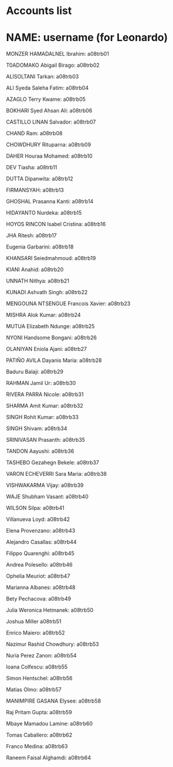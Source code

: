 # Accounts list
# NAME: username (for Leonardo)

MONZER HAMADALNEL Ibrahim:  a08trb01

T0ADOMAKO Abigail Birago:  a08trb02

ALISOLTANI Tarkan:  a08trb03

ALI Syeda Saleha Fatim:  a08trb04

AZAGLO Terry Kwame:  a08trb05

BOKHARI Syed Ahsan Ali:  a08trb06

CASTILLO LINAN Salvador:  a08trb07

CHAND Ram:  a08trb08

CHOWDHURY Rituparna:  a08trb09

DAHER Houraa Mohamed:  a08trb10

DEV Tiasha:  a08trb11

DUTTA Dipanwita:  a08trb12 

FIRMANSYAH:  a08trb13

GHOSHAL Prasanna Kanti:  a08trb14

HIDAYANTO Nurdeka:  a08trb15

HOYOS RINCON Isabel Cristina:  a08trb16

JHA Ritesh:  a08trb17

Eugenia Garbarini:  a08trb18

KHANSARI Seiedmahmoud:  a08trb19

KIANI Anahid:  a08trb20

UNNATH Nithya:  a08trb21

KUNADI Ashvath Singh:  a08trb22

MENGOUNA NTSENGUE Francois Xavier:  a08trb23

MISHRA Alok Kumar:  a08trb24

MUTUA Elizabeth Ndunge:  a08trb25

NYONI Handsome Bongani:  a08trb26

OLANIYAN Eniola Ajani:  a08trb27

PATIÑO AVILA Dayanis María:  a08trb28

Baduru Balaji:  a08trb29

RAHMAN Jamil Ur:  a08trb30

RIVERA PARRA Nicole:  a08trb31

SHARMA Amit Kumar:  a08trb32

SINGH Rohit Kumar:  a08trb33

SINGH Shivam:  a08trb34

SRINIVASAN Prasanth:  a08trb35

TANDON Aayushi:  a08trb36

TASHEBO Gezahegn Bekele:  a08trb37

VARON ECHEVERRI Sara Maria:  a08trb38

VISHWAKARMA Vijay:  a08trb39

WAJE Shubham Vasant:  a08trb40

WILSON Silpa:  a08trb41

Villanueva Loyd: a08trb42

Elena Provenzano: a08trb43

Alejandro Casallas: a08trb44

Filippo Quarenghi: a08trb45

Andrea Polesello: a08trb46

Ophelia Meuriot: a08trb47

Marianna Albanes: a08trb48

Bety Pechacova: a08trb49

Julia Weronica Hetmanek: a08trb50

Joshua Miller a08trb51

Enrico Maiero: a08trb52

Nazimur Rashid Chowdhury: a08trb53

Nuria Perez Zanon: a08trb54

Ioana Colfescu: a08trb55

Simon Hentschel: a08trb56

Matias Olmo: a08trb57

MANIMPIRE GASANA Elysee: a08trb58

Raj Pritam Gupta: a08trb59

Mbaye Mamadou Lamine: a08trb60

Tomas Caballero: a08trb62

Franco Medina: a08trb63

Raneem Faisal Alghamdi: a08trb64

